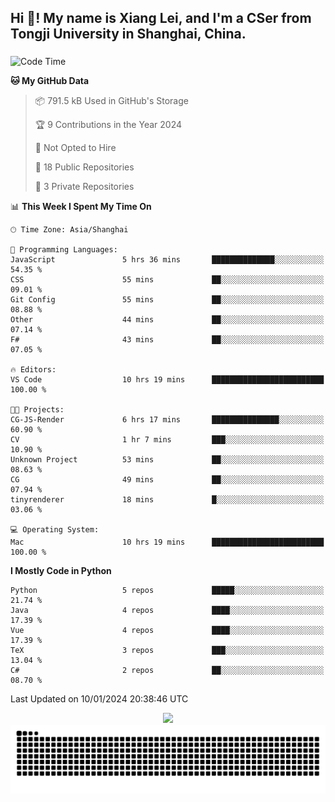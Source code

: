 <h2 align="left">Hi 👋! My name is Xiang Lei, and I'm a CSer from Tongji University in Shanghai, China.</h2>

###

<!--START_SECTION:waka-->
![Code Time](http://img.shields.io/badge/Code%20Time-420%20hrs%2031%20mins-blue)

**🐱 My GitHub Data** 

> 📦 791.5 kB Used in GitHub's Storage 
 > 
> 🏆 9 Contributions in the Year 2024
 > 
> 🚫 Not Opted to Hire
 > 
> 📜 18 Public Repositories 
 > 
> 🔑 3 Private Repositories 
 > 
📊 **This Week I Spent My Time On** 

```text
🕑︎ Time Zone: Asia/Shanghai

💬 Programming Languages: 
JavaScript               5 hrs 36 mins       ██████████████░░░░░░░░░░░   54.35 % 
CSS                      55 mins             ██░░░░░░░░░░░░░░░░░░░░░░░   09.01 % 
Git Config               55 mins             ██░░░░░░░░░░░░░░░░░░░░░░░   08.88 % 
Other                    44 mins             ██░░░░░░░░░░░░░░░░░░░░░░░   07.14 % 
F#                       43 mins             ██░░░░░░░░░░░░░░░░░░░░░░░   07.05 % 

🔥 Editors: 
VS Code                  10 hrs 19 mins      █████████████████████████   100.00 % 

🐱‍💻 Projects: 
CG-JS-Render             6 hrs 17 mins       ███████████████░░░░░░░░░░   60.90 % 
CV                       1 hr 7 mins         ███░░░░░░░░░░░░░░░░░░░░░░   10.90 % 
Unknown Project          53 mins             ██░░░░░░░░░░░░░░░░░░░░░░░   08.63 % 
CG                       49 mins             ██░░░░░░░░░░░░░░░░░░░░░░░   07.94 % 
tinyrenderer             18 mins             █░░░░░░░░░░░░░░░░░░░░░░░░   03.06 % 

💻 Operating System: 
Mac                      10 hrs 19 mins      █████████████████████████   100.00 % 
```

**I Mostly Code in Python** 

```text
Python                   5 repos             █████░░░░░░░░░░░░░░░░░░░░   21.74 % 
Java                     4 repos             ████░░░░░░░░░░░░░░░░░░░░░   17.39 % 
Vue                      4 repos             ████░░░░░░░░░░░░░░░░░░░░░   17.39 % 
TeX                      3 repos             ███░░░░░░░░░░░░░░░░░░░░░░   13.04 % 
C#                       2 repos             ██░░░░░░░░░░░░░░░░░░░░░░░   08.70 % 
```




 Last Updated on 10/01/2024 20:38:46 UTC
<!--END_SECTION:waka-->

<div align="center">
  <img src="https://github-readme-stats.vercel.app/api?username=Lei00764&show_icons=true&theme=radical" />
 </div>

 <div align="center">

<picture>
  <source media="(prefers-color-scheme: dark)" srcset="https://raw.githubusercontent.com/Lei00764/Lei00764/output/github-contribution-grid-snake-dark.svg">
  <source media="(prefers-color-scheme: light)" srcset="https://raw.githubusercontent.com/Lei00764/Lei00764/output/github-contribution-grid-snake.svg">
  <img alt="github contribution grid snake animation" src="https://raw.githubusercontent.com/Lei00764/Lei00764/output/github-contribution-grid-snake.svg">
</picture>

</div>




